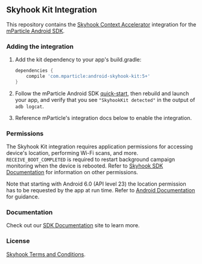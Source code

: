 ## Skyhook Kit Integration

This repository contains the [Skyhook Context Accelerator](http://www.skyhookwireless.com/products/context-accelerator) integration for the [mParticle Android SDK](https://github.com/mParticle/mparticle-android-sdk).

### Adding the integration

1. Add the kit dependency to your app's build.gradle:

    ```groovy
    dependencies {
        compile 'com.mparticle:android-skyhook-kit:5+'
    }
    ```
2. Follow the mParticle Android SDK [quick-start](https://github.com/mParticle/mparticle-android-sdk), then rebuild and launch your app, and verify that you see `"SkyhookKit detected"` in the output of `adb logcat`.
3. Reference mParticle's integration docs below to enable the integration.

### Permissions

The Skyhook Kit integration requires application permissions for accessing device's location, performing Wi-Fi scans, and more. `RECEIVE_BOOT_COMPLETED` is required to restart background campaign monitoring when the device is rebooted. Refer to [Skyhook SDK Documentation](https://resources.skyhookwireless.com/wiki/type/documentation/skyhook-context/android-quickstart-guide/2327102) for information on other permissions.

Note that starting with Android 6.0 (API level 23) the location permission has to be requested by the app at run time. Refer to [Android Documentation](https://developer.android.com/training/permissions/requesting.html#perm-request) for guidance.

### Documentation

Check out our [SDK Documentation](http://docs.mparticle.com/#mobile-sdk-guide) site to learn more.

### License

[Skyhook Terms and Conditions](https://my.skyhookwireless.com/termsofservice).
